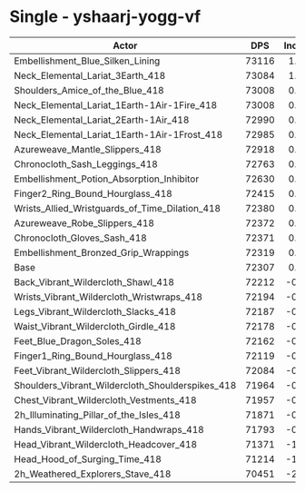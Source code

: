 # Single - yshaarj-yogg-vf
| Actor | DPS | Increase |
|---|:---:|:---:|
|Embellishment_Blue_Silken_Lining|73116|1.12%|
|Neck_Elemental_Lariat_3Earth_418|73084|1.08%|
|Shoulders_Amice_of_the_Blue_418|73008|0.97%|
|Neck_Elemental_Lariat_1Earth-1Air-1Fire_418|73008|0.97%|
|Neck_Elemental_Lariat_2Earth-1Air_418|72990|0.95%|
|Neck_Elemental_Lariat_1Earth-1Air-1Frost_418|72985|0.94%|
|Azureweave_Mantle_Slippers_418|72918|0.85%|
|Chronocloth_Sash_Leggings_418|72763|0.63%|
|Embellishment_Potion_Absorption_Inhibitor|72630|0.45%|
|Finger2_Ring_Bound_Hourglass_418|72415|0.15%|
|Wrists_Allied_Wristguards_of_Time_Dilation_418|72380|0.10%|
|Azureweave_Robe_Slippers_418|72372|0.09%|
|Chronocloth_Gloves_Sash_418|72371|0.09%|
|Embellishment_Bronzed_Grip_Wrappings|72319|0.02%|
|Base|72307|0.00%|
|Back_Vibrant_Wildercloth_Shawl_418|72212|-0.13%|
|Wrists_Vibrant_Wildercloth_Wristwraps_418|72194|-0.16%|
|Legs_Vibrant_Wildercloth_Slacks_418|72187|-0.17%|
|Waist_Vibrant_Wildercloth_Girdle_418|72178|-0.18%|
|Feet_Blue_Dragon_Soles_418|72162|-0.20%|
|Finger1_Ring_Bound_Hourglass_418|72119|-0.26%|
|Feet_Vibrant_Wildercloth_Slippers_418|72084|-0.31%|
|Shoulders_Vibrant_Wildercloth_Shoulderspikes_418|71964|-0.47%|
|Chest_Vibrant_Wildercloth_Vestments_418|71957|-0.48%|
|2h_Illuminating_Pillar_of_the_Isles_418|71871|-0.60%|
|Hands_Vibrant_Wildercloth_Handwraps_418|71793|-0.71%|
|Head_Vibrant_Wildercloth_Headcover_418|71371|-1.29%|
|Head_Hood_of_Surging_Time_418|71214|-1.51%|
|2h_Weathered_Explorers_Stave_418|70451|-2.57%|
